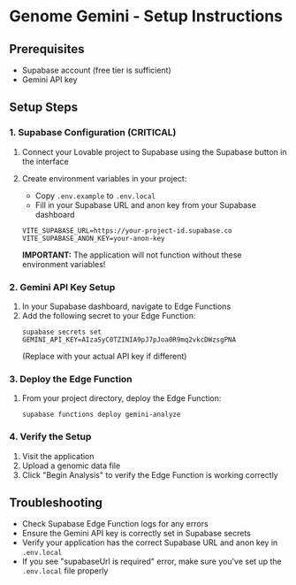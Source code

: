 
# Genome Gemini - Setup Instructions

## Prerequisites
- Supabase account (free tier is sufficient)
- Gemini API key

## Setup Steps

### 1. Supabase Configuration (CRITICAL)
1. Connect your Lovable project to Supabase using the Supabase button in the interface
2. Create environment variables in your project:
   - Copy `.env.example` to `.env.local`
   - Fill in your Supabase URL and anon key from your Supabase dashboard
   
   ```
   VITE_SUPABASE_URL=https://your-project-id.supabase.co
   VITE_SUPABASE_ANON_KEY=your-anon-key
   ```
   
   **IMPORTANT:** The application will not function without these environment variables!

### 2. Gemini API Key Setup
1. In your Supabase dashboard, navigate to Edge Functions
2. Add the following secret to your Edge Function:
   ```
   supabase secrets set GEMINI_API_KEY=AIzaSyC0TZINIA9pJ7pJoa0R9mq2vkcDWzsgPNA
   ```
   (Replace with your actual API key if different)

### 3. Deploy the Edge Function
1. From your project directory, deploy the Edge Function:
   ```
   supabase functions deploy gemini-analyze
   ```

### 4. Verify the Setup
1. Visit the application
2. Upload a genomic data file
3. Click "Begin Analysis" to verify the Edge Function is working correctly

## Troubleshooting
- Check Supabase Edge Function logs for any errors
- Ensure the Gemini API key is correctly set in Supabase secrets
- Verify your application has the correct Supabase URL and anon key in `.env.local`
- If you see "supabaseUrl is required" error, make sure you've set up the `.env.local` file properly
